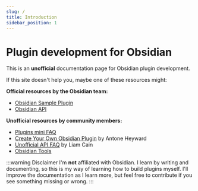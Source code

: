 ```yaml
---
slug: /
title: Introduction
sidebar_position: 1
---
```


# Plugin development for Obsidian

This is an **unofficial** documentation page for Obsidian plugin development.

If this site doesn't help you, maybe one of these resources might:

**Official resources by the Obsidian team:**

- [Obsidian Sample Plugin](https://github.com/obsidianmd/obsidian-sample-plugin)
- [Obsidian API](https://github.com/obsidianmd/obsidian-api)

**Unofficial resources by community members:**

- [Plugins mini FAQ](https://forum.obsidian.md/t/plugins-mini-faq/7737)
- [Create Your Own Obsidian Plugin](https://www.youtube.com/watch?v=9lA-jaMNS0k) by Antone Heyward
- [Unofficial API FAQ](https://liamca.in/Obsidian/API+FAQ/index) by Liam Cain
- [Obsidian Tools](https://github.com/obsidian-tools/obsidian-tools)

:::warning Disclaimer
I'm **not** affiliated with Obsidian. I learn by writing and documenting, so this is my way of learning how to build plugins myself. I'll improve the documentation as I learn more, but feel free to contribute if you see something missing or wrong.
:::

